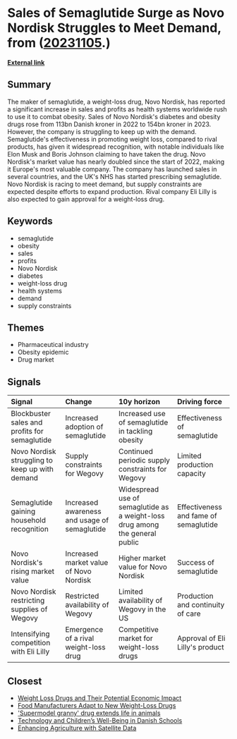 # __Sales of Semaglutide Surge as Novo Nordisk Struggles to Meet Demand__, from ([20231105](https://kghosh.substack.com/p/20231105).)

__[External link](https://www.theguardian.com/business/2023/nov/02/novo-nordisk-sales-weight-loss-drug-semaglutide-wegovy-ozempic-danish-firm?utm_source=substack&utm_medium=email)__



## Summary

The maker of semaglutide, a weight-loss drug, Novo Nordisk, has reported a significant increase in sales and profits as health systems worldwide rush to use it to combat obesity. Sales of Novo Nordisk's diabetes and obesity drugs rose from 113bn Danish kroner in 2022 to 154bn kroner in 2023. However, the company is struggling to keep up with the demand. Semaglutide's effectiveness in promoting weight loss, compared to rival products, has given it widespread recognition, with notable individuals like Elon Musk and Boris Johnson claiming to have taken the drug. Novo Nordisk's market value has nearly doubled since the start of 2022, making it Europe's most valuable company. The company has launched sales in several countries, and the UK's NHS has started prescribing semaglutide. Novo Nordisk is racing to meet demand, but supply constraints are expected despite efforts to expand production. Rival company Eli Lilly is also expected to gain approval for a weight-loss drug.

## Keywords

* semaglutide
* obesity
* sales
* profits
* Novo Nordisk
* diabetes
* weight-loss drug
* health systems
* demand
* supply constraints

## Themes

* Pharmaceutical industry
* Obesity epidemic
* Drug market

## Signals

| Signal                                         | Change                                       | 10y horizon                                                                  | Driving force                         |
|:-----------------------------------------------|:---------------------------------------------|:-----------------------------------------------------------------------------|:--------------------------------------|
| Blockbuster sales and profits for semaglutide  | Increased adoption of semaglutide            | Increased use of semaglutide in tackling obesity                             | Effectiveness of semaglutide          |
| Novo Nordisk struggling to keep up with demand | Supply constraints for Wegovy                | Continued periodic supply constraints for Wegovy                             | Limited production capacity           |
| Semaglutide gaining household recognition      | Increased awareness and usage of semaglutide | Widespread use of semaglutide as a weight-loss drug among the general public | Effectiveness and fame of semaglutide |
| Novo Nordisk's rising market value             | Increased market value of Novo Nordisk       | Higher market value for Novo Nordisk                                         | Success of semaglutide                |
| Novo Nordisk restricting supplies of Wegovy    | Restricted availability of Wegovy            | Limited availability of Wegovy in the US                                     | Production and continuity of care     |
| Intensifying competition with Eli Lilly        | Emergence of a rival weight-loss drug        | Competitive market for weight-loss drugs                                     | Approval of Eli Lilly's product       |

## Closest

* [Weight Loss Drugs and Their Potential Economic Impact](ca7099b86e9e1e3ae342f88d53401b9e)
* [Food Manufacturers Adapt to New Weight-Loss Drugs](51c61d79ee13dc8082eab91e6f0c6ed7)
* ['Supermodel granny' drug extends life in animals](17a5cfb6b6173750c7fed952770cb29a)
* [Technology and Children’s Well-Being in Danish Schools](17ac55c1f87675e075557fa4fa5ba14e)
* [Enhancing Agriculture with Satellite Data](3c4f4b0832ff414899cf292220127e16)